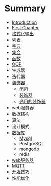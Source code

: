 # Summary

* [Introduction](README.md)
* [First Chapter](chapter1.md)
* [格式化输出](ge-shi-hua-shu-chu.md)
* [列表](lie-biao.md)
* [字典](zi-dian.md)
* [集合](ji-he.md)
* [函数](han-shu.md)
* [OOP](oop.md)
* 生成器
* 迭代器
* [装饰器](zhuang-shi-qi.md)
  * [闭包](zhuang-shi-qi/bi-bao.md)
  * [装饰器](zhuang-shi-qi/han-can-shu-de-zhuang-shi-qi.md)
  * [通用的装饰器](zhuang-shi-qi/tong-yong-de-zhuang-shi-qi.md)
* web服务器
* 数据结构
* 算法
* 设计模式
* [数据库](shu-ju-ku.md)
  * [Mysql](shu-ju-ku/mysql.md)
  * PostgreSQL
  * mongodb
  * redis
* [web服务器](webfu-wu-qi.md)
* [MQTT](mqtt.md)
* [开发技巧](kai-fa-ji-qiao.md)
* [性能优化](xing-neng-you-hua.md)

